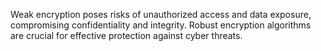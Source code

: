 Weak encryption poses risks of unauthorized access and data exposure, compromising confidentiality and integrity. Robust encryption algorithms are crucial for effective protection against cyber threats.